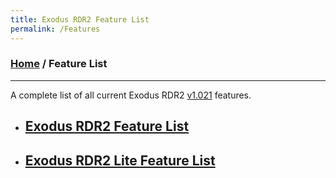 ```yaml
---
title: Exodus RDR2 Feature List
permalink: /Features
---
```

### [Home](../index.md) / Feature List
---
A complete list of all current Exodus RDR2 [v1.021](Changelogs/1019) features.

- ## [Exodus RDR2 Feature List](Features/Full)
- ## [Exodus RDR2 Lite Feature List](Features/Lite)
